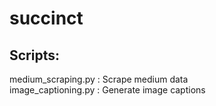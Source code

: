 # succinct
## Scripts:<br>
medium_scraping.py : Scrape medium data<br>
image_captioning.py : Generate image captions<br>
